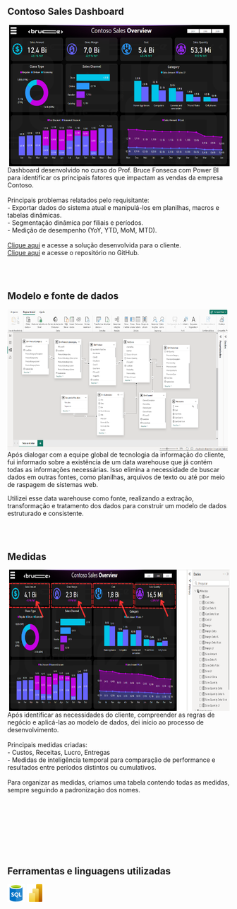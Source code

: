 ## Contoso Sales Dashboard
<img align="right" width="500" height="320" src="https://github.com/LucianoSantanna/ContosoPortfolio/blob/main/IMAGENS/Dashboard.png?raw=true">
Dashboard desenvolvido no curso do Prof. Bruce Fonseca com Power BI para identificar os principais fatores que impactam as vendas da empresa Contoso.<br><br>
Principais problemas relatados pelo requisitante:<br>
- Exportar dados do sistema atual e manipulá-los em planilhas, macros e tabelas dinâmicas.<br>
- Segmentação dinâmica por filiais e períodos.<br>
- Medição de desempenho (YoY, YTD, MoM, MTD).
<br><br>
<a href="https://app.powerbi.com/view?r=eyJrIjoiOGExODk4ZjktODYwNC00MzdhLWExMzAtYTA5MTA4MmEzOGZmIiwidCI6ImUyNDJkYTI1LTQ2YWQtNGFkOC1iYTM4LTFkZDAzZDgwNzdjMCJ9" target="_blank">Clique aqui</a> e acesse a solução desenvolvida para o cliente.
<br>
<a href="https://github.com/LucianoSantanna/ContosoPortfolio" target="_blank">Clique aqui</a> e acesse o repositório no GitHub.

<br><br>

## Modelo e fonte de dados
<img align="left" width="500" height="320" src="https://github.com/LucianoSantanna/ContosoPortfolio/blob/main/IMAGENS/Modelo%20de%20dados.png?raw=true">
Após dialogar com a equipe global de tecnologia da informação do cliente, fui informado sobre a existência de um data warehouse que já contém todas as informações necessárias. Isso elimina a necessidade de buscar dados em outras fontes, como planilhas, arquivos de texto ou até por meio de raspagem de sistemas web.

Utilizei esse data warehouse como fonte, realizando a extração, transformação e tratamento dos dados para construir um modelo de dados estruturado e consistente.

<br><br>

## Medidas
<img align="right" width="500" height="320" src="https://github.com/LucianoSantanna/ContosoPortfolio/blob/main/IMAGENS/Medidas.png?raw=true">
Após identificar as necessidades do cliente, compreender as regras de negócio e aplicá-las ao modelo de dados, dei início ao processo de desenvolvimento.
<br><br>
Principais medidas criadas:<br>
 - Custos, Receitas, Lucro, Entregas<br>
 - Medidas de inteligência temporal para comparação de performance e resultados entre períodos distintos ou cumulativos.
<br><br>
Para organizar as medidas, criamos uma tabela contendo todas as medidas, sempre seguindo a padronização dos nomes.


<br><br><br><br><br><br><br>

## Ferramentas e linguagens utilizadas
<div style="display: inline_block">
    <img align="center" alt="SQL" height="40" width="40" src="https://github.com/BruceFonseca/ferramentas/blob/main/logo.png?raw=true">
    <img align="center" alt="Power BI" height="40" width="40" src="https://github.com/BruceFonseca/ferramentas/blob/main/1200px-New_Power_BI_Logo.svg.png?raw=true">
</div>
